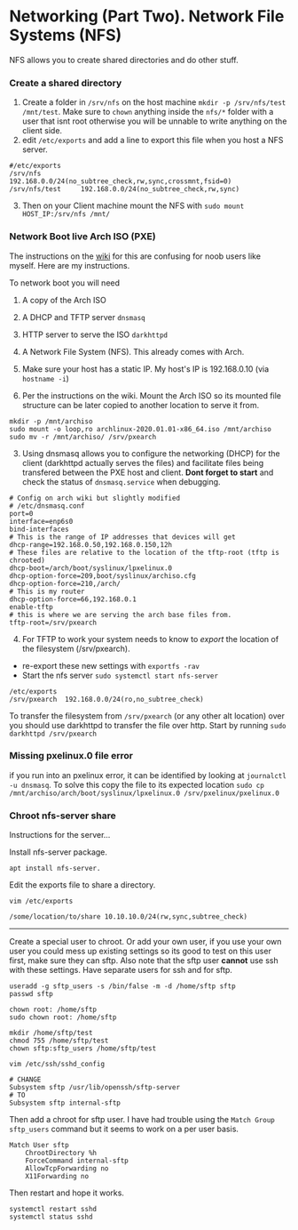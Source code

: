 # Networking (Part Two). Network File Systems (NFS)

NFS allows you to create shared directories and do other stuff.

### Create a shared directory

1. Create a folder in `/srv/nfs` on the host machine `mkdir -p /srv/nfs/test /mnt/test`. Make sure to `chown` anything inside the `nfs/*` folder with a user that isnt root otherwise you will be unnable to write anything on the client side.
2. edit `/etc/exports` and add a line to export this file when you host a NFS server.

```none
#/etc/exports
/srv/nfs        192.168.0.0/24(no_subtree_check,rw,sync,crossmnt,fsid=0)
/srv/nfs/test	  192.168.0.0/24(no_subtree_check,rw,sync)
```

3. Then on your Client machine mount the NFS with `sudo mount HOST_IP:/srv/nfs /mnt/`

### Network Boot live Arch ISO (PXE)

The instructions on the [wiki](https://wiki.archlinux.org/index.php/PXE#Network) for this are confusing for noob users like myself. Here are my instructions.

To network boot you will need

1. A copy of the Arch ISO
2. A DHCP and TFTP server `dnsmasq`
3. HTTP server to serve the ISO `darkhttpd`
4. A Network File System (NFS). This already comes with Arch.

1. Make sure your host has a static IP. My host's IP is 192.168.0.10 (via `hostname -i`)

2. Per the instructions on the wiki. Mount the Arch ISO so its mounted file structure can be later copied to another location to serve it from.

```none
mkdir -p /mnt/archiso
sudo mount -o loop,ro archlinux-2020.01.01-x86_64.iso /mnt/archiso
sudo mv -r /mnt/archiso/ /srv/pxearch
```

3. Using dnsmasq allows you to configure the networking (DHCP) for the client (darkhttpd actually serves the files) and facilitate files being transfered between the PXE host and client. **Dont forget to start** and check the status of `dnsmasq.service` when debugging.

```none
# Config on arch wiki but slightly modified
# /etc/dnsmasq.conf
port=0
interface=enp6s0
bind-interfaces
# This is the range of IP addresses that devices will get
dhcp-range=192.168.0.50,192.168.0.150,12h
# These files are relative to the location of the tftp-root (tftp is chrooted)
dhcp-boot=/arch/boot/syslinux/lpxelinux.0
dhcp-option-force=209,boot/syslinux/archiso.cfg
dhcp-option-force=210,/arch/
# This is my router
dhcp-option-force=66,192.168.0.1
enable-tftp
# this is where we are serving the arch base files from.
tftp-root=/srv/pxearch
```

4. For TFTP to work your system needs to know to *export* the location of the filesystem (/srv/pxearch).

* re-export these new settings with `exportfs -rav`
* Start the nfs server `sudo systemctl start nfs-server`

```none
/etc/exports
/srv/pxearch  192.168.0.0/24(ro,no_subtree_check)
```

To transfer the filesystem from `/srv/pxearch` (or any other alt location) over you should use darkhttpd to transfer the file over http.
Start by running `sudo darkhttpd /srv/pxearch`

### Missing pxelinux.0 file error

if you run into an pxelinux error, it can be identified by looking at `journalctl -u dnsmasq`.
To solve this copy the file to its expected location `sudo cp /mnt/archiso/arch/boot/syslinux/lpxelinux.0 /srv/pxelinux/pxelinux.0`

### Chroot nfs-server share

Instructions for the server...

Install nfs-server package.

```none
apt install nfs-server.
```

Edit the exports file to share a directory.

```none
vim /etc/exports
```

```none
/some/location/to/share 10.10.10.0/24(rw,sync,subtree_check)
```

---

Create a special user to chroot. Or add your own user, if you use your own user you could mess up existing settings so its good to test on this user first, make sure they can sftp. Also note that the sftp user **cannot** use ssh with these settings. Have separate users for ssh and for sftp.

```none
useradd -g sftp_users -s /bin/false -m -d /home/sftp sftp
passwd sftp
```

```none
chown root: /home/sftp
sudo chown root: /home/sftp
```

```none
mkdir /home/sftp/test
chmod 755 /home/sftp/test
chown sftp:sftp_users /home/sftp/test
```

```none
vim /etc/ssh/sshd_config
```

```output
# CHANGE
Subsystem sftp /usr/lib/openssh/sftp-server
# TO
Subsystem sftp internal-sftp
```

Then add a chroot for sftp user. I have had trouble using the `Match Group sftp_users` command but it seems to work on a per user basis.

```none
Match User sftp
	ChrootDirectory %h
	ForceCommand internal-sftp
	AllowTcpForwarding no
	X11Forwarding no
```

Then restart and hope it works.

```none
systemctl restart sshd
systemctl status sshd
```
